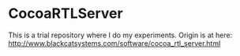 # CocoaRTLServer
This is a trial repository where I do my experiments. Origin is at here: http://www.blackcatsystems.com/software/cocoa_rtl_server.html
